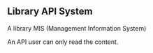 ## Library API System

A library MIS (Management Information System)

An API user can only read the content.